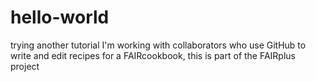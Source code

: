 # hello-world
trying another tutorial
I'm working with collaborators who use GitHub to write and edit recipes for a FAIRcookbook, this is part of the FAIRplus project
